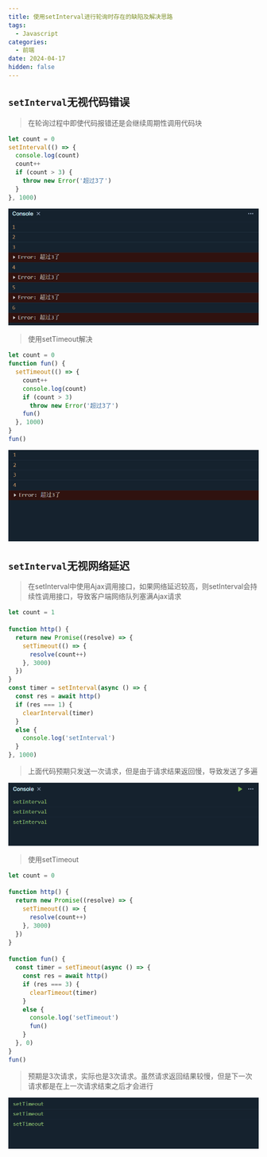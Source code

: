 ```yaml
---
title: 使用setInterval进行轮询时存在的缺陷及解决思路
tags:
  - Javascript
categories:
  - 前端
date: 2024-04-17
hidden: false
---
```


## `setInterval`无视代码错误

> 在轮询过程中即使代码报错还是会继续周期性调用代码块

```javascript
let count = 0
setInterval(() => {
  console.log(count)
  count++
  if (count > 3) {
    throw new Error('超过3了')
  }
}, 1000)
```

![image-20240417194853319](public/image-20240417194853319.png)

> 使用setTimeout解决

```javascript
let count = 0
function fun() {
  setTimeout(() => {
    count++
    console.log(count)
    if (count > 3)
      throw new Error('超过3了')
    fun()
  }, 1000)
}
fun()
```

![image-20240417200201288](public/image-20240417200201288.png)

## `setInterval`无视网络延迟

> 在setInterval中使用Ajax调用接口，如果网络延迟较高，则setInterval会持续性调用接口，导致客户端网络队列塞满Ajax请求

```javascript
let count = 1

function http() {
  return new Promise((resolve) => {
    setTimeout(() => {
      resolve(count++)
    }, 3000)
  })
}
const timer = setInterval(async () => {
  const res = await http()
  if (res === 1) {
    clearInterval(timer)
  }
  else {
    console.log('setInterval')
  }
}, 1000)
```

> 上面代码预期只发送一次请求，但是由于请求结果返回慢，导致发送了多遍

![image-20240417221416589](public/image-20240417221416589.png)

> 使用setTimeout

```javascript
let count = 0

function http() {
  return new Promise((resolve) => {
    setTimeout(() => {
      resolve(count++)
    }, 3000)
  })
}

function fun() {
  const timer = setTimeout(async () => {
    const res = await http()
    if (res === 3) {
      clearTimeout(timer)
    }
    else {
      console.log('setTimeout')
      fun()
    }
  }, 0)
}
fun()
```

> 预期是3次请求，实际也是3次请求。虽然请求返回结果较慢，但是下一次请求都是在上一次请求结束之后才会进行

![image-20240417222157602](public/image-20240417222157602.png)
